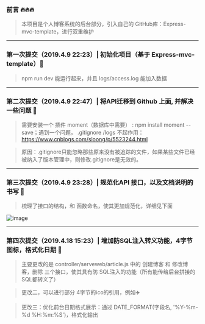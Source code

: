 ### 前言 🔥🔥🔥

> 本项目是个人博客系统的后台部分，引入自己的 GitHub库：Express-mvc-template，进行双重维护

---
### 第一次提交（2019.4.9 22:23）| 初始化项目（基于 Express-mvc-template）🚗

> npm run dev 能运行起来，并且 logs/access.log 能加入数据

---
### 第二次提交（2019.4.9 22:47）| 将API迁移到 Github 上面, 并解决一些问题  🚕

> 需要安装一个 插件 moment（数据库中需要） : npm install moment --save；遇到一个问题， .gitignore /logs 不起作用：https://www.cnblogs.com/sloong/p/5523244.html

> 原因：.gitignore只能忽略那些原来没有被追踪的文件，如果某些文件已经被纳入了版本管理中，则修改.gitignore是无效的。

---
### 第三次提交（2019.4.9 23:28）| 规范化API 接口，以及文档说明的书写  🚙

> 梳理了接口的结构，和 函数命名，使其更加规范化，详细见下面

![image](https://github.com/zhukunpenglinyutong/My-blog-server/blob/master/imgs/3-1.jpg)

---
### 第四次提交（2019.4.18 15:23）| 增加防SQL注入转义功能，4字节图标，格式化日期  🚌

> 主要更改的是 controller/serveweb/article.js 中的 创建博客 和 修改博客，删除 三个接口，使其具有防 SQL注入的功能（所有能传给后台拼接的SQL都转义了）

> 更改二，可以进行部分 4字节的ico的引用，例如✈️

> 更改三：优化前台日期格式展示：通过 DATE_FORMAT(字段名, '%Y-%m-%d %H:%m:%S')，格式化输出